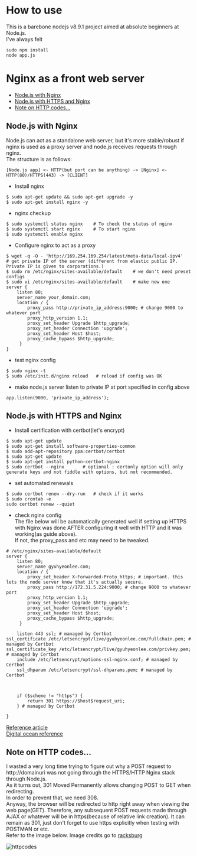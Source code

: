 # How to use
This is a barebone nodejs v8.9.1 project aimed at absolute beginners at Node.js.  
I've always felt
```
sudo npm install
node app.js
```

# Nginx as a front web server

- [Node.js with Nginx](#nodejs-with-nginx)
- [Node.js with HTTPS and Nginx](#nodejs-with-https-and-nginx)
- [Note on HTTP codes...](#note-on-http-codes)

## Node.js with Nginx
Node.js can act as a standalone web server, but it's more stable/robust if nginx is used as a proxy server and node.js receives requests through nginx.  
The structure is as follows:  
```
[Node.js app] <- HTTP(but port can be anything) -> [Nginx] <- HTTP(80)/HTTPS(443) -> [CLIENT]
```
- Install nginx
```
$ sudo apt-get update && sudo apt-get upgrade -y
$ sudo apt-get install nginx -y
```
- nginx checkup
```
$ sudo systemctl status nginx    # To check the status of nginx
$ sudo systemctl start nginx     # To start nginx
$ sudo systemctl enable nginx
```
- Configure nginx to act as a proxy
```
$ wget -q -O - 'http://169.254.169.254/latest/meta-data/local-ipv4'    # get private IP of the server (different from elastic public IP. Private IP is given to corporations.)
$ sudo rm /etc/nginx/sites-available/default    # we don't need preset configs
$ sudo vi /etc/nginx/sites-available/default    # make new one
server {
    listen 80;
    server_name your_domain.com;
    location / {
        proxy_pass http://private_ip_address:9000; # change 9000 to whatever port
        proxy_http_version 1.1;
        proxy_set_header Upgrade $http_upgrade;
        proxy_set_header Connection 'upgrade';
        proxy_set_header Host $host;
        proxy_cache_bypass $http_upgrade;
     }
}
```
- test nginx config
```
$ sudo nginx -t
$ sudo /etc/init.d/nginx reload   # reload if config was OK
```
- make node.js server listen to private IP at port specified in config above
```
app.listen(9000, 'private_ip_address');
```

## Node.js with HTTPS and Nginx
- Install certification with certbot(let's encrypt)
```
$ sudo apt-get update
$ sudo apt-get install software-properties-common
$ sudo add-apt-repository ppa:certbot/certbot
$ sudo apt-get update
$ sudo apt-get install python-certbot-nginx
$ sudo certbot --nginx       # optional : certonly option will only generate keys and not fiddle with options, but not recommended.
```
- set automated renewals
```
$ sudo certbot renew --dry-run   # check if it works
$ sudo crontab -e
sudo certbot renew --quiet
```
- check nginx config  
The file below will be automatically generated well if setting up HTTPS with Nginx was done AFTER configuring it well with HTTP and it was working(as guide above).  
If not, the proxy_pass and etc may need to be tweaked.  
```
# /etc/nginx/sites-available/default
server {
    listen 80;
    server_name gyuhyeonlee.com;
    location / {
        proxy_set_header X-Forwarded-Proto https; # important. this lets the node server know that it's actually secure.
        proxy_pass http://172.31.5.224:9000; # change 9000 to whatever port
        proxy_http_version 1.1;
        proxy_set_header Upgrade $http_upgrade;
        proxy_set_header Connection 'upgrade';
        proxy_set_header Host $host;
        proxy_cache_bypass $http_upgrade;
     }

    listen 443 ssl; # managed by Certbot
ssl_certificate /etc/letsencrypt/live/gyuhyeonlee.com/fullchain.pem; # managed by Certbot
ssl_certificate_key /etc/letsencrypt/live/gyuhyeonlee.com/privkey.pem; # managed by Certbot
    include /etc/letsencrypt/options-ssl-nginx.conf; # managed by Certbot
    ssl_dhparam /etc/letsencrypt/ssl-dhparams.pem; # managed by Certbot



    if ($scheme != "https") {
        return 301 https://$host$request_uri;
    } # managed by Certbot

}
```

[Reference article](https://medium.com/@utkarsh_verma/configure-nginx-as-a-web-server-and-reverse-proxy-for-nodejs-application-on-aws-ubuntu-16-04-server-872922e21d38)  
[Digital ocean reference](https://www.digitalocean.com/community/tutorials/how-to-set-up-a-node-js-application-for-production-on-ubuntu-16-04)  

## Note on HTTP codes...
I wasted a very long time trying to figure out why a POST request to http://domainuri was not going through the HTTPS/HTTP Nginx stack through Node.js.  
As it turns out, 301 Moved Permanently allows changing POST to GET when redirecting.  
In order to prevent that, we need 308.  
Anyway, the browser will be redirected to http right away when viewing the web page(GET). Therefore, any subsequent POST requests made through AJAX or whatever will be in https(because of relative link creation). It can remain as 301, just don't forget to use https explicitly when testing with POSTMAN or etc.  
Refer to the image below. Image credits go to [racksburg](http://racksburg.com/choosing-an-http-status-code/)  
  
![httpcodes](./readme_assets/httpcodes.png)